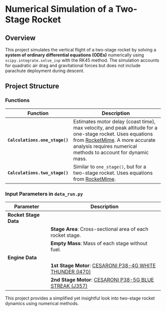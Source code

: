 # Numerical Simulation of a Two-Stage Rocket

## Overview
This project simulates the vertical flight of a two-stage rocket by solving a **system of ordinary differential equations (ODEs)** numerically using `scipy.integrate.solve_ivp` with the RK45 method. The simulation accounts for quadratic air drag and gravitational forces but does not include parachute deployment during descent.

## Project Structure

### Functions

| Function | Description |
|----------|-------------|
| **`Calculations.one_stage()`** | Estimates motor delay (coast time), max velocity, and peak altitude for a one-stage rocket. Uses equations from [RocketMime](http://www.rocketmime.com/rockets/qref.html). A more accurate analysis requires numerical methods to account for dynamic mass. |
| **`Calculations.two_stage()`** | Similar to `one_stage()`, but for a two-stage rocket. Uses equations from [RocketMime](http://www.rocketmime.com/rockets/multistg.html). |

### Input Parameters in `data_run.py`

| Parameter | Description |
|-----------|-------------|
| **Rocket Stage Data** |
| | **Stage Area**: Cross-sectional area of each rocket stage. |
| | **Empty Mass**: Mass of each stage without fuel. |
| **Engine Data** |
| | **1st Stage Motor**: [CESARONI P38-4G WHITE THUNDER (I470)](https://www.apogeerockets.com/Rocket_Motors/Cesaroni_Propellant_Kits/Cesaroni_Certification_Special/38mm_Certification_Propellants/Cesaroni_P38-4G_White_Thunder_I470#faqs) |
| | **2nd Stage Motor**: [CESARONI P38-5G BLUE STREAK (J357)](https://www.apogeerockets.com/Rocket_Motors/Cesaroni_Propellant_Kits/38mm_Motors/5-Grain_Motors/Cesaroni_P38-5G_Blue_Streak_J357) |

This project provides a simplified yet insightful look into two-stage rocket dynamics using numerical methods.


